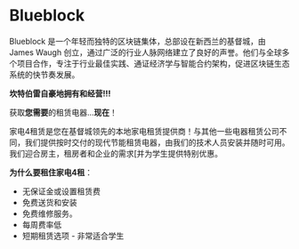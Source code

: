 # Blueblock

Blueblock 是一个年轻而独特的区块链集体，总部设在新西兰的基督城，由 James Waugh 创立，通过广泛的行业人脉网络建立了良好的声誉。他们与全球多个项目合作，专注于行业最佳实践、通证经济学与智能合约架构，促进区块链生态系统的快节奏发展。

**坎特伯雷自豪地拥有和经营!!!**

获取**您需要**的租赁电器...**现在**！

家电4租赁是您在基督城领先的本地家电租赁提供商！与其他一些电器租赁公司不同，我们提供按时交付的现代节能租赁电器，由我们的技术人员安装并随时可用。我们迎合房主，租房者和企业的需求[并为学生提供特别优惠。

**为什么要租住家电4租**：

- 无保证金或设置租赁费
- 免费送货和安装
- 免费维修服务。
- 每周费率低
- 短期租赁选项 - 非常适合学生
